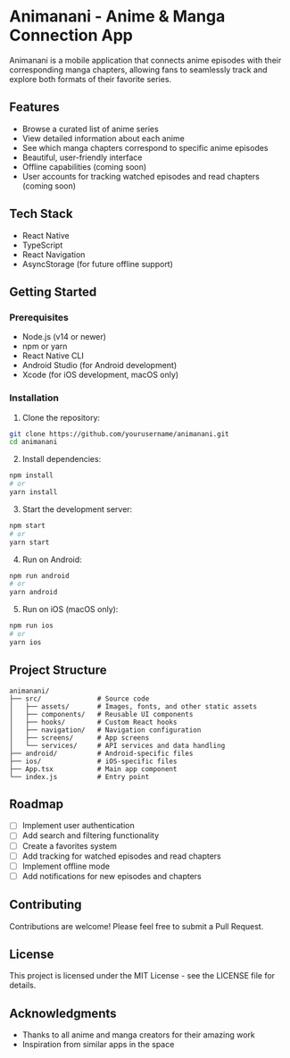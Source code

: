 # Animanani - Anime & Manga Connection App

Animanani is a mobile application that connects anime episodes with their corresponding manga chapters, allowing fans to seamlessly track and explore both formats of their favorite series.

## Features

- Browse a curated list of anime series
- View detailed information about each anime
- See which manga chapters correspond to specific anime episodes
- Beautiful, user-friendly interface
- Offline capabilities (coming soon)
- User accounts for tracking watched episodes and read chapters (coming soon)

## Tech Stack

- React Native
- TypeScript
- React Navigation
- AsyncStorage (for future offline support)

## Getting Started

### Prerequisites

- Node.js (v14 or newer)
- npm or yarn
- React Native CLI
- Android Studio (for Android development)
- Xcode (for iOS development, macOS only)

### Installation

1. Clone the repository:
```bash
git clone https://github.com/yourusername/animanani.git
cd animanani
```

2. Install dependencies:
```bash
npm install
# or
yarn install
```

3. Start the development server:
```bash
npm start
# or
yarn start
```

4. Run on Android:
```bash
npm run android
# or
yarn android
```

5. Run on iOS (macOS only):
```bash
npm run ios
# or
yarn ios
```

## Project Structure

```
animanani/
├── src/              # Source code
│   ├── assets/       # Images, fonts, and other static assets
│   ├── components/   # Reusable UI components
│   ├── hooks/        # Custom React hooks
│   ├── navigation/   # Navigation configuration
│   ├── screens/      # App screens
│   └── services/     # API services and data handling
├── android/          # Android-specific files
├── ios/              # iOS-specific files
├── App.tsx           # Main app component
└── index.js          # Entry point
```

## Roadmap

- [ ] Implement user authentication
- [ ] Add search and filtering functionality
- [ ] Create a favorites system
- [ ] Add tracking for watched episodes and read chapters
- [ ] Implement offline mode
- [ ] Add notifications for new episodes and chapters

## Contributing

Contributions are welcome! Please feel free to submit a Pull Request.

## License

This project is licensed under the MIT License - see the LICENSE file for details.

## Acknowledgments

- Thanks to all anime and manga creators for their amazing work
- Inspiration from similar apps in the space
